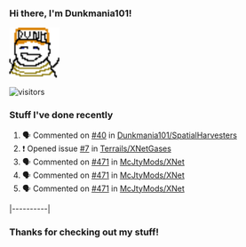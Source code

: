 ### Hi there, I'm Dunkmania101\!
![profile-pic](images/dunkie.png)

![visitors](https://visitor-badge-reloaded.herokuapp.com/badge?page_id=Dunkmania101.Dunkmania101&color=00cf00)

### Stuff I've done recently
<!--START_SECTION:activity-->
1. 🗣 Commented on [#40](https://github.com/Dunkmania101/SpatialHarvesters/issues/40) in [Dunkmania101/SpatialHarvesters](https://github.com/Dunkmania101/SpatialHarvesters)
2. ❗️ Opened issue [#7](https://github.com/Terrails/XNetGases/issues/7) in [Terrails/XNetGases](https://github.com/Terrails/XNetGases)
3. 🗣 Commented on [#471](https://github.com/McJtyMods/XNet/issues/471) in [McJtyMods/XNet](https://github.com/McJtyMods/XNet)
4. 🗣 Commented on [#471](https://github.com/McJtyMods/XNet/issues/471) in [McJtyMods/XNet](https://github.com/McJtyMods/XNet)
5. 🗣 Commented on [#471](https://github.com/McJtyMods/XNet/issues/471) in [McJtyMods/XNet](https://github.com/McJtyMods/XNet)
<!--END_SECTION:activity-->
|----------|
### Thanks for checking out my stuff\!
